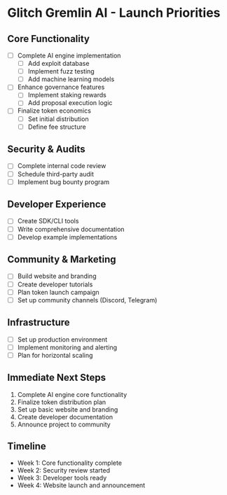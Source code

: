 # Glitch Gremlin AI - Launch Priorities

## Core Functionality
- [ ] Complete AI engine implementation
  - [ ] Add exploit database
  - [ ] Implement fuzz testing
  - [ ] Add machine learning models
- [ ] Enhance governance features
  - [ ] Implement staking rewards
  - [ ] Add proposal execution logic
- [ ] Finalize token economics
  - [ ] Set initial distribution
  - [ ] Define fee structure

## Security & Audits
- [ ] Complete internal code review
- [ ] Schedule third-party audit
- [ ] Implement bug bounty program

## Developer Experience
- [ ] Create SDK/CLI tools
- [ ] Write comprehensive documentation
- [ ] Develop example implementations

## Community & Marketing
- [ ] Build website and branding
- [ ] Create developer tutorials
- [ ] Plan token launch campaign
- [ ] Set up community channels (Discord, Telegram)

## Infrastructure
- [ ] Set up production environment
- [ ] Implement monitoring and alerting
- [ ] Plan for horizontal scaling

## Immediate Next Steps
1. Complete AI engine core functionality
2. Finalize token distribution plan
3. Set up basic website and branding
4. Create developer documentation
5. Announce project to community

## Timeline
- Week 1: Core functionality complete
- Week 2: Security review started
- Week 3: Developer tools ready
- Week 4: Website launch and announcement
